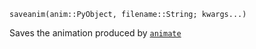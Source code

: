 ```
saveanim(anim::PyObject, filename::String; kwargs...)
```

Saves the animation produced by [`animate`](@ref)
